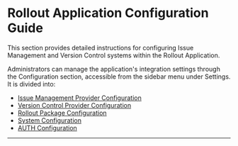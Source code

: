 # Rollout Application Configuration Guide
 
This section provides detailed instructions for configuring Issue Management and Version Control systems within the Rollout Application.

Administrators can manage the application's integration settings through the Configuration section, accessible from the sidebar menu under Settings. It is divided into:
 
- [Issue Management Provider Configuration](/rolloutapplication/config/Issue%20config.md)
- [Version Control Provider Configuration](/rolloutapplication/config/version%20config.md)
- [Rollout Package Configuration](/rolloutapplication/config/rollout_config.md) 
- [System Configuration](/rolloutapplication/config/system_config.md)
- [AUTH Configuration](/rolloutapplication/config/auth_config.md)

---
<br>